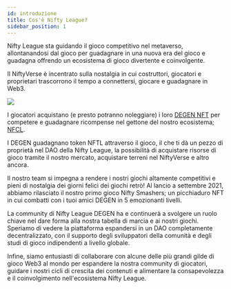 ```yaml
---
id: introduzione
title: Cos'è Nifty League?
sidebar_position: 1
---
```


Nifty League sta guidando il gioco competitivo nel metaverso, allontanandosi dal gioco per guadagnare in una nuova era del gioco e guadagna offrendo un ecosistema di gioco divertente e coinvolgente.

Il NiftyVerse è incentrato sulla nostalgia in cui costruttori, giocatori e proprietari trascorrono il tempo a connettersi, giocare e guadagnare in Web3.

![](/img/story.gif)

I giocatori acquistano (e presto potranno noleggiare) i loro [DEGEN NFT](https://opensea.io/collection/niftydegen) per competere e guadagnare ricompense nel gettone del nostro ecosistema; [NFCL](https://www.coingecko.com/en/coins/nifty-league).

I DEGEN guadagnano token NFTL attraverso il gioco, il che ti dà un pezzo di proprietà nel DAO della Nifty League, la possibilità di acquistare risorse di gioco tramite il nostro mercato, acquistare terreni nel NiftyVerse e altro ancora.

Il nostro team si impegna a rendere i nostri giochi altamente competitivi e pieni di nostalgia dei giorni felici dei giochi retrò! Al lancio a settembre 2021, abbiamo rilasciato il nostro primo gioco Nifty Smashers; un picchiaduro NFT in cui combatti con i tuoi amici DEGEN in 5 emozionanti livelli.

La community di Nifty League DEGEN ha e continuerà a svolgere un ruolo chiave nel dare forma alla nostra tabella di marcia e ai nostri giochi. Speriamo di vedere la piattaforma espandersi in un DAO completamente decentralizzato, con il supporto degli sviluppatori della comunità e degli studi di gioco indipendenti a livello globale.

Infine, siamo entusiasti di collaborare con alcune delle più grandi gilde di gioco Web3 al mondo per espandere la nostra community di giocatori, guidare i nostri cicli di crescita dei contenuti e alimentare la consapevolezza e il coinvolgimento nell'ecosistema Nifty League.

